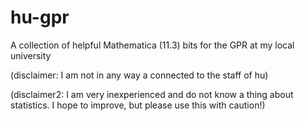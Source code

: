 # hu-gpr
A collection of helpful Mathematica (11.3) bits for the GPR at my local university

(disclaimer: I am not in any way a connected to the staff of hu)

(disclaimer2: I am very inexperienced and do not know a thing about statistics. I hope to improve, but please use this with caution!)
